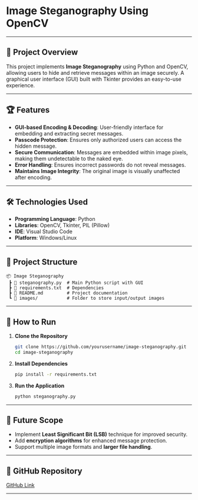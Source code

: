 # Image Steganography Using OpenCV

---

## 📌 Project Overview
This project implements **Image Steganography** using Python and OpenCV, allowing users to hide and retrieve messages within an image securely. A graphical user interface (GUI) built with Tkinter provides an easy-to-use experience.

---

## 🏆 Features
- **GUI-based Encoding & Decoding**: User-friendly interface for embedding and extracting secret messages.
- **Passcode Protection**: Ensures only authorized users can access the hidden message.
- **Secure Communication**: Messages are embedded within image pixels, making them undetectable to the naked eye.
- **Error Handling**: Ensures incorrect passwords do not reveal messages.
- **Maintains Image Integrity**: The original image is visually unaffected after encoding.

---

## 🛠️ Technologies Used
- **Programming Language**: Python  
- **Libraries**: OpenCV, Tkinter, PIL (Pillow)  
- **IDE**: Visual Studio Code  
- **Platform**: Windows/Linux

---

## 📂 Project Structure
```
📦 Image Steganography
 ┣ 📜 steganography.py  # Main Python script with GUI
 ┣ 📜 requirements.txt  # Dependencies
 ┣ 📜 README.md         # Project documentation
 ┗ 📂 images/           # Folder to store input/output images
```

---

## 🚀 How to Run
1. **Clone the Repository**
   ```bash
   git clone https://github.com/yourusername/image-steganography.git
   cd image-steganography
   ```
2. **Install Dependencies**
   ```bash
   pip install -r requirements.txt
   ```
3. **Run the Application**
   ```bash
   python steganography.py
   ```

---

## 🔮 Future Scope
- Implement **Least Significant Bit (LSB)** technique for improved security.
- Add **encryption algorithms** for enhanced message protection.
- Support multiple image formats and **larger file handling**.

---

## 🔗 GitHub Repository
[GitHub Link](https://github.com/niranjanNRJ/intern_project.git)

---
